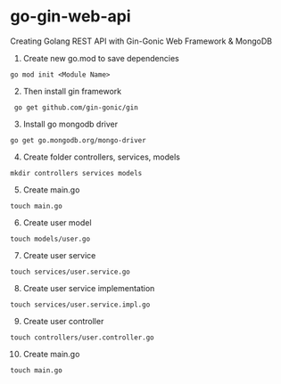 # go-gin-web-api
Creating Golang REST API with Gin-Gonic Web Framework &amp; MongoDB

1. Create new go.mod to save dependencies

```
go mod init <Module Name>
```

2. Then install gin framework
```
 go get github.com/gin-gonic/gin
```
3. Install go mongodb driver
```
go get go.mongodb.org/mongo-driver
```
4. Create folder controllers, services, models
```
mkdir controllers services models
```
5. Create main.go
```
touch main.go
```
6. Create user model
```
touch models/user.go
```
7. Create user service
```
touch services/user.service.go
```
8. Create user service implementation
```
touch services/user.service.impl.go
```
9. Create user controller
```
touch controllers/user.controller.go
```
10. Create main.go
```
touch main.go
```